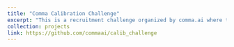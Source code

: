 ```yaml
---
title: "Comma Calibration Challenge"
excerpt: "This is a recruitment challenge organized by comma.ai where the goal is to estimate the offset between the camera pose and ego heading given video input. This is a very small dataset, so machine learning solutions are not likely to generalize well. In the end, my solution utilized visual odometry based on feature tracking. I also trained a semantic segmentation model on the comma10k dataset and used it to improve the odometry pipeline performance by about 5%. Since this is a recruiting challenge, I've been asked by comma.ai to keep the solution code private, but the segmentation model training code can be found .<br/><img src='/images/projects/visual_odometry.png' style='width:512px;'>"
collection: projects
link: https://github.com/commaai/calib_challenge
---
```

